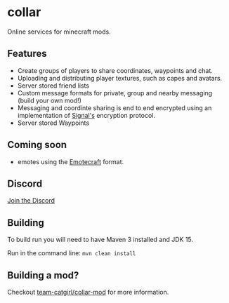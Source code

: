 # collar

Online services for minecraft mods.

## Features
* Create groups of players to share coordinates, waypoints and chat.
* Uploading and distributing player textures, such as capes and avatars.
* Server stored friend lists
* Custom message formats for private, group and nearby messaging (build your own mod!)
* Messaging and coordinte sharing is end to end encrypted using an implementation of [Signal's](https://signal.org) encryption protocol.
* Server stored Waypoints

## Coming soon
* emotes using the [Emotecraft](https://github.com/KosmX/emotes) format.

## Discord
[Join the Discord](https://discord.gg/EG2e9dkPBf)

## Building
To build run you will need to have Maven 3 installed and JDK 15.

Run in the command line:
`mvn clean install`

## Building a mod?

Checkout [team-catgirl/collar-mod](https://github.com/team-catgirl/collar-mod) for more information.

